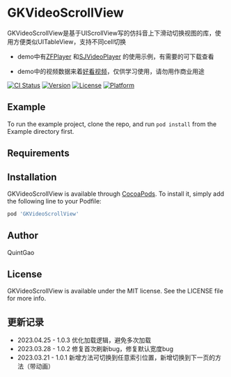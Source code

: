 # GKVideoScrollView

GKVideoScrollView是基于UIScrollView写的仿抖音上下滑动切换视图的库，使用方便类似UITableView，支持不同cell切换

- demo中有[ZFPlayer](https://github.com/renzifeng/ZFPlayer) 和[SJVideoPlayer](https://github.com/changsanjiang/SJVideoPlayer) 的使用示例，有需要的可下载查看

- demo中的视频数据来着[好看视频](https://haokan.baidu.com/)，仅供学习使用，请勿用作商业用途

[![CI Status](https://img.shields.io/travis/QuintGao/GKVideoScrollView.svg?style=flat)](https://travis-ci.org/QuintGao/GKVideoScrollView)
[![Version](https://img.shields.io/cocoapods/v/GKVideoScrollView.svg?style=flat)](https://cocoapods.org/pods/GKVideoScrollView)
[![License](https://img.shields.io/cocoapods/l/GKVideoScrollView.svg?style=flat)](https://cocoapods.org/pods/GKVideoScrollView)
[![Platform](https://img.shields.io/cocoapods/p/GKVideoScrollView.svg?style=flat)](https://cocoapods.org/pods/GKVideoScrollView)

## Example

To run the example project, clone the repo, and run `pod install` from the Example directory first.

## Requirements

## Installation

GKVideoScrollView is available through [CocoaPods](https://cocoapods.org). To install
it, simply add the following line to your Podfile:

```ruby
pod 'GKVideoScrollView'
```

## Author

QuintGao

## License

GKVideoScrollView is available under the MIT license. See the LICENSE file for more info.

## 更新记录

* 2023.04.25 - 1.0.3 优化加载逻辑，避免多次加载
* 2023.03.28 - 1.0.2 修复首次刷新bug，修复默认宽度bug
* 2023.03.21 - 1.0.1 新增方法可切换到任意索引位置，新增切换到下一页的方法（带动画）
